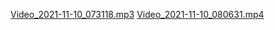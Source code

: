 [Video_2021-11-10_073118.mp3](https://lms-vnedu-2104403236.github.io/20211110/Video_2021-11-10_073118.mp3)
[Video_2021-11-10_080631.mp4](https://lms-vnedu-2104403236.github.io/20211110/Video_2021-11-10_080631.mp4)

